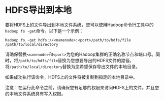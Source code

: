 # HDFS导出到本地

要将HDFS上的文件导出到本地文件系统，您可以使用Hadoop命令行工具中的`hadoop fs -get`命令。以下是一个示例：

```shell
hadoop fs -get hdfs://<namenode>:<port>/path/to/hdfs/file /path/to/local/directory
```

请确保替换`<namenode>`和`<port>`为您的Hadoop集群的正确名称节点和端口号。同时，将`/path/to/hdfs/file`替换为您想要导出的HDFS文件的路径，将`/path/to/local/directory`替换为您希望保存导出文件的本地目录。

如果成功执行该命令，HDFS上的文件将被复制到指定的本地目录中。

注意：在运行此命令之前，请确保您有足够的权限来访问HDFS上的文件，并且您的本地文件系统具有写入权限。
